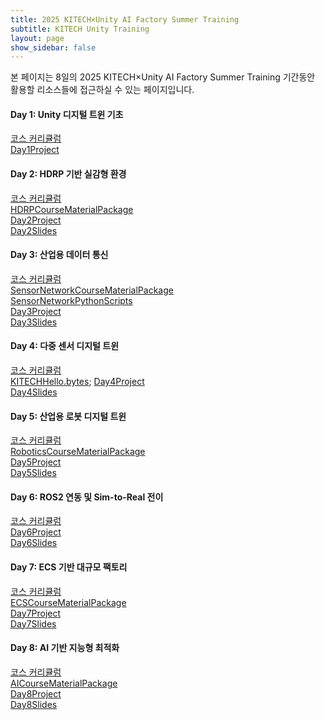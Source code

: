 ```yaml
---
title: 2025 KITECH×Unity AI Factory Summer Training
subtitle: KITECH Unity Training
layout: page
show_sidebar: false
---
```


본 페이지는 8일의 2025 KITECH×Unity AI Factory Summer Training 기간동안 활용할 리소스들에 접근하실 수 있는 페이지입니다.

#### Day 1: Unity 디지털 트윈 기초  
[코스 커리큘럼](https://docs.google.com/document/d/1sPJ1Ksl5VKyjtuOd0zund8uQdG6fk30bAiIg39stEY0/edit?usp=sharing)  
[Day1Project](https://drive.google.com/file/d/15-9vG_zPgfUX9KhcO2dE16_rKV-UHgxG/view?usp=sharing)  
  
#### Day 2: HDRP 기반 실감형 환경  
[코스 커리큘럼](https://docs.google.com/document/d/1JIGFVfvohCt5VvK_SG6fWkGMly6rnCPEjVQY1qCD7uA/edit?usp=sharing)  
[HDRPCourseMaterialPackage](https://drive.google.com/file/d/1UP6cEgYYQh_W0nj22GiHo7eCc2WQA6PN/view?usp=share_link)  
[Day2Project](https://drive.google.com/file/d/1hgwtcge5j4DlCcyb3bQCxNCt-X8_e6FY/view?usp=sharing)  
[Day2Slides](https://drive.google.com/drive/folders/1-xosc52dFSEev-5sLbhzFSdQrn6B8nqa?usp=sharing)  
#### Day 3: 산업용 데이터 통신  
[코스 커리큘럼](https://docs.google.com/document/d/1ScV2P275sSV5ppLruTPuBt0zZYP4IU1w1_YlqDaG-oY/edit?usp=sharing)  
[SensorNetworkCourseMaterialPackage](https://drive.google.com/file/d/1QQ4dE9R9Ddy5lxuu95UIPd_qUonnxq1j/view?usp=sharing)  
[SensorNetworkPythonScripts](https://drive.google.com/drive/folders/10oCu1spgebfeEZ9w5opHt6EmYMkC8TVZ?usp=sharing)  
[Day3Project]()  
[Day3Slides]()  
#### Day 4: 다중 센서 디지털 트윈  
[코스 커리큘럼]()  
[KITECHHello.bytes](Files/KITECHHello.bytes);
[Day4Project]()  
[Day4Slides]()  
#### Day 5: 산업용 로봇 디지털 트윈  
[코스 커리큘럼]()  
[RoboticsCourseMaterialPackage]()  
[Day5Project]()  
[Day5Slides]()  
#### Day 6: ROS2 연동 및 Sim-to-Real 전이  
[코스 커리큘럼]()  
[Day6Project]()  
[Day6Slides]()  
#### Day 7: ECS 기반 대규모 팩토리  
[코스 커리큘럼]()  
[ECSCourseMaterialPackage]()  
[Day7Project]()  
[Day7Slides]()  
#### Day 8: AI 기반 지능형 최적화  
[코스 커리큘럼]()  
[AICourseMaterialPackage]()  
[Day8Project]()  
[Day8Slides]()  

